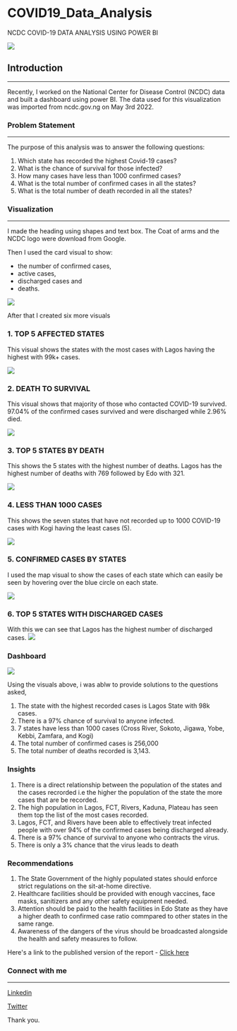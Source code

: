 # COVID19_Data_Analysis
NCDC COVID-19 DATA ANALYSIS USING POWER BI

![](head.webp)

## Introduction
---
Recently, I worked on the National Center for Disease Control (NCDC) data and built a dashboard using power BI. The data used for this visualization was imported from ncdc.gov.ng on May 3rd 2022.

### Problem Statement
---
The purpose of this analysis was to answer the following questions:
1. Which state has recorded the highest Covid-19 cases?
2. What is the chance of survival for those infected?
3. How many cases have less than 1000 confirmed cases?
4. What is the total number of confirmed cases in all the states?
5. What is the total number of death recorded in all the states?

### Visualization 
---
I made the heading using shapes and text box. The Coat of arms and the NCDC logo were download from Google.

Then I used the card visual to show:

- the number of confirmed cases,
- active cases,
- discharged cases and
- deaths.
   
![](card.webp)

After that I created six more visuals


### 1.  TOP 5 AFFECTED STATES
   
   This visual shows the states with the most cases with Lagos having the highest with 99k+ cases.
   
![](vis_1.webp)



### 2. DEATH TO SURVIVAL

This visual shows that majority of those who contacted COVID-19 survived. 97.04% of the confirmed cases survived and were discharged while 2.96% died.

![](vis_2.webp)



###  3.  TOP 5 STATES BY DEATH
  
 This shows the 5 states with the highest number of deaths. Lagos has the highest number of deaths with 769 followed by Edo with 321.

 ![](vis_3.webp)



 ### 4. LESS THAN 1000 CASES

  This shows the seven states that have not recorded up to 1000 COVID-19 cases with Kogi having the least cases (5).
  
![](vis_4.webp)



### 5.  CONFIRMED CASES BY STATES


I used the map visual to show the cases of each state which can easily be seen by hovering over the blue circle on each state.

![](vis_5.webp)



### 6.  TOP 5 STATES WITH DISCHARGED CASES

   With this we can see that Lagos has the highest number of discharged cases.
![](vis_6.webp)

### Dashboard
![](dashboard.webp)


Using the visuals above, i was ablw to provide solutions to the questions asked,

 1. The state with the highest recorded cases is Lagos State with 98k cases.
 2. There is a 97% chance of survival to anyone infected.
 3. 7 states have less than 1000 cases (Cross River, Sokoto, Jigawa, Yobe, Kebbi, Zamfara, and Kogi)
 4. The total number of confirmed cases is 256,000
 5. The total number of deaths recorded is 3,143.   


### Insights
1. There is a direct relationship between the population of the states and the cases recrorded i.e the higher the population of the state the more cases that are be recorded.
2. The high population in Lagos, FCT, Rivers, Kaduna, Plateau has seen them top the list of the most cases recorded.
3. Lagos, FCT, and Rivers have been able to effectively treat infected people with over 94% of the confirmed cases being discharged already. 
4. There is a 97% chance of survival to anyone who contracts the virus.
5. There is only a 3% chance that the virus leads to death 


### Recommendations
1. The State Government of the highly populated states should enforce strict regulations on the sit-at-home directive.
2. Healthcare facilities should be provided with enough vaccines, face masks, sanitizers and any other safety equipment needed. 
3. Attention should be paid to the health facilities in Edo State as they have a higher death to confirmed case ratio commpared to other states in the same range.
4. Awareness of the dangers of the virus should be broadcasted alongside the health and safety measures to follow.



Here's a link to the published version of the report - [Click here](https://app.powerbi.com/MobileLandingPage?ctid=48f2f0d2-cfbf-4c32-afbf-0e802467492f&pbi_source=linkShare&action=OpenLink&linkId=43TIO2mnO6)


### Connect with me
----
  [Linkedin](https://linkedin.com/in/chibuzor-data-analyst) 
  
[Twitter](https://twitter.com/cisco_official?t=zdocHllXoG5cV__V9h0pWg&s=09)


Thank you.




